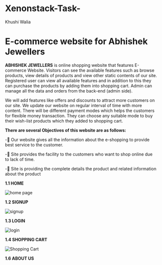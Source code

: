 # Xenonstack-Task-
Khushi Walia
# E-commerce website for Abhishek Jewellers

**ABHISHEK JEWELLERS** is online shopping website that features E-commerce Website. Visitors can see the available features such as browse products, view details of products and view other static contents of our site. Registered user can view all available features and in addition to this they can purchase the products by adding them into shopping cart. Admin can manage all the data and orders from the back-end (admin side).

We will add features like offers and discounts to attract more customers on our site. We update our website on regular interval of time with more content. There will be different payment modes which helps the customers for flexible money transaction. They can choose any suitable mode to buy their wish-list products which they added to shopping cart.

**There are several Objectives of this website are as follows:**

- 	Our website gives all the information about the e-shopping to provide best service to the customer.

-	Site provides the facility to the customers who want to shop online due to lack of time.

-	Site is providing the complete details the product and related information about the product

**1.1 HOME**

![home page](https://user-images.githubusercontent.com/84338091/200984508-f120ad60-471e-4b36-a17b-dd9ffb4b3b9f.jpeg)

**1.2 SIGNUP**

![signup](https://user-images.githubusercontent.com/84338091/200985230-2de08cff-b678-4f26-9cc6-6c0af9741348.png)

**1.3 LOGIN**

![login](https://user-images.githubusercontent.com/84338091/200986131-dc8b0b0f-f3ce-447e-802a-3e2e4c237193.png)

**1.4 SHOPPING CART**

![Shopping Cart](https://user-images.githubusercontent.com/84338091/200986335-b98fdaef-4571-49c8-8a5b-3ff681d8e9a0.png)

**1.6 ABOUT US**






